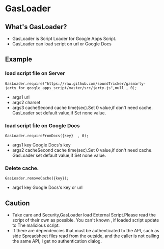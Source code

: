 # GasLoader
## What's GasLoader?
- GasLoader is Script Loader for Google Apps Script.
- GasLoader can load script on url or Google Docs

## Example
### load script file on Server
  
    GasLoader.require("https://raw.github.com/soundTricker/gasmarty-jarty_for_google_apps_script/master/src/jarty.js",null , 0);
  
  - args1 url
  - args2 charset 
  - args3 cacheSecond cache time(sec).Set 0 value,if don't need cache. GasLoader set default value,if Set none value.

### load script file on Google Docs

    GasLoader.requireFromDocs({key}  , 0);
    
    
  - args1 key Google Docs's key
  - args2 cacheSecond cache time(sec).Set 0 value,if don't need cache. GasLoader set default value,if Set none value.

### Delete cache.

    GasLoader.removeCache({key});
    
  - args1 key Google Docs's key or url
  
## Caution
- Take care and Security,GasLoader load External Script.Please read the script of their own as possible.
You can't known , if loaded script update to The malicious script.
- If there are dependencies that must be authenticated to the API, such as side Spreadsheet files read from the outside,
 and the caller is not calling the same API, I get no authentication dialog.